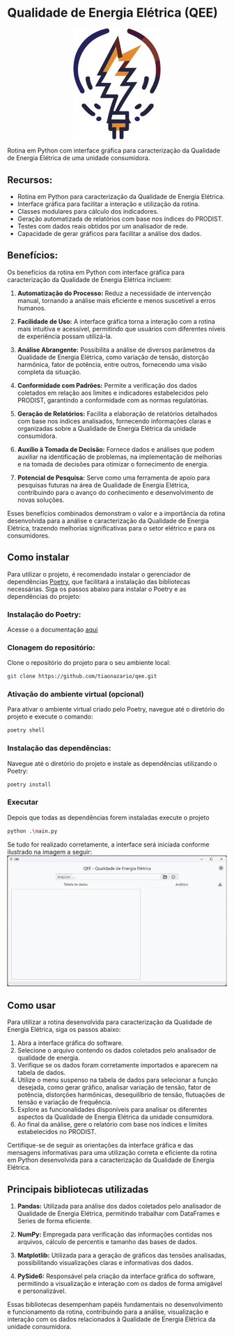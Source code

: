 

# Qualidade de Energia Elétrica (QEE)

<p align="center">
  <img src="gui/assets/qee_logo.png" alt="Logo" width="200"/>
</p>

Rotina em Python com interface gráfica para caracterização da Qualidade de Energia Elétrica de uma unidade consumidora.

## Recursos:
- Rotina em Python para caracterização da Qualidade de Energia Elétrica.
- Interface gráfica para facilitar a interação e utilização da rotina.
- Classes modulares para cálculo dos indicadores.
- Geração automatizada de relatórios com base nos índices do PRODIST.
- Testes com dados reais obtidos por um analisador de rede.
- Capacidade de gerar gráficos para facilitar a análise dos dados.

## Benefícios:
Os benefícios da rotina em Python com interface gráfica para caracterização da Qualidade de Energia Elétrica incluem:

1. **Automatização do Processo:** Reduz a necessidade de intervenção manual, tornando a análise mais eficiente e menos suscetível a erros humanos.

2. **Facilidade de Uso:** A interface gráfica torna a interação com a rotina mais intuitiva e acessível, permitindo que usuários com diferentes níveis de experiência possam utilizá-la.

3. **Análise Abrangente:** Possibilita a análise de diversos parâmetros da Qualidade de Energia Elétrica, como variação de tensão, distorção harmônica, fator de potência, entre outros, fornecendo uma visão completa da situação.

4. **Conformidade com Padrões:** Permite a verificação dos dados coletados em relação aos limites e indicadores estabelecidos pelo PRODIST, garantindo a conformidade com as normas regulatórias.

5. **Geração de Relatórios:** Facilita a elaboração de relatórios detalhados com base nos índices analisados, fornecendo informações claras e organizadas sobre a Qualidade de Energia Elétrica da unidade consumidora.

6. **Auxílio à Tomada de Decisão:** Fornece dados e análises que podem auxiliar na identificação de problemas, na implementação de melhorias e na tomada de decisões para otimizar o fornecimento de energia.

7. **Potencial de Pesquisa:** Serve como uma ferramenta de apoio para pesquisas futuras na área de Qualidade de Energia Elétrica, contribuindo para o avanço do conhecimento e desenvolvimento de novas soluções.

Esses benefícios combinados demonstram o valor e a importância da rotina desenvolvida para a análise e caracterização da Qualidade de Energia Elétrica, trazendo melhorias significativas para o setor elétrico e para os consumidores.

## Como instalar

Para utilizar o projeto, é recomendado instalar o gerenciador de dependências [Poetry](https://python-poetry.org/), que facilitará a instalação das bibliotecas necessárias. Siga os passos abaixo para instalar o Poetry e as dependências do projeto:

### Instalação do Poetry:

Acesse o a documentação [aqui](https://python-poetry.org/)

### Clonagem do repositório:

Clone o repositório do projeto para o seu ambiente local:

```bash
git clone https://github.com/tiaonazario/qee.git
```
### Ativação do ambiente virtual (opcional)

Para ativar o ambiente virtual criado pelo Poetry, navegue até o diretório do projeto e execute o comando:

```bash
poetry shell
```

### Instalação das dependências:

Navegue até o diretório do projeto e instale as dependências utilizando o Poetry:

```bash
poetry install
```

### Executar

Depois que todas as dependências forem instaladas execute o projeto

```bash
python .\main.py
```
Se tudo for realizado corretamente, a interface será iniciada conforme ilustrado na imagem a seguir:
![Interface gráfica](images/home.png)

## Como usar

Para utilizar a rotina desenvolvida para caracterização da Qualidade de Energia Elétrica, siga os passos abaixo:

1. Abra a interface gráfica do software.
2. Selecione o arquivo contendo os dados coletados pelo analisador de qualidade de energia.
3. Verifique se os dados foram corretamente importados e aparecem na tabela de dados.
4. Utilize o menu suspenso na tabela de dados para selecionar a função desejada, como gerar gráfico, analisar variação de tensão, fator de potência, distorções harmônicas, desequilíbrio de tensão, flutuações de tensão e variação de frequência.
5. Explore as funcionalidades disponíveis para analisar os diferentes aspectos da Qualidade de Energia Elétrica da unidade consumidora.
6. Ao final da análise, gere o relatório com base nos índices e limites estabelecidos no PRODIST.

Certifique-se de seguir as orientações da interface gráfica e das mensagens informativas para uma utilização correta e eficiente da rotina em Python desenvolvida para a caracterização da Qualidade de Energia Elétrica.

## Principais bibliotecas utilizadas

1. **Pandas:** Utilizada para análise dos dados coletados pelo analisador de Qualidade de Energia Elétrica, permitindo trabalhar com DataFrames e Series de forma eficiente.

2. **NumPy:** Empregada para verificação das informações contidas nos arquivos, cálculo de percentis e tamanho das bases de dados.

3. **Matplotlib:** Utilizada para a geração de gráficos das tensões analisadas, possibilitando visualizações claras e informativas dos dados.

4. **PySide6:** Responsável pela criação da interface gráfica do software, permitindo a visualização e interação com os dados de forma amigável e personalizável.

Essas bibliotecas desempenham papéis fundamentais no desenvolvimento e funcionamento da rotina, contribuindo para a análise, visualização e interação com os dados relacionados à Qualidade de Energia Elétrica da unidade consumidora.
